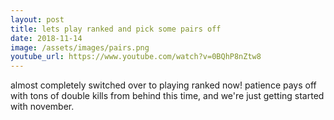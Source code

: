 ```yaml
---
layout: post
title: lets play ranked and pick some pairs off
date: 2018-11-14
image: /assets/images/pairs.png
youtube_url: https://www.youtube.com/watch?v=0BQhP8nZtw8
---
```


almost completely switched over to playing ranked now! patience pays off with tons of double kills from behind this time, and we're just getting started with november.